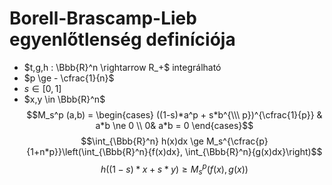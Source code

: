 # Borell-Brascamp-Lieb egyenlőtlenség definíciója
- $t,g,h : \Bbb{R}^n \rightarrow R_+$ integrálható
- $p \ge - \cfrac{1}{n}$
- $s \in [0,1]$
- $x,y \in \Bbb{R}^n$
$$M_s^p (a,b) = \begin{cases}
	((1-s)*a^p + s*b^{\\\ p})^{\cfrac{1}{p}} & a*b \ne 0 \\
	0& a*b = 0
\end{cases}$$
$$\int_{\Bbb{R}^n} h(x)dx \ge M_s^{\cfrac{p}{1+n*p}}\left(\int_{\Bbb{R}^n}{f(x)dx}, \int_{\Bbb{R}^n}{g(x)dx}\right)$$
$$h((1-s)*x+s*y)  \ge M_s^p(f(x),g(x))$$
